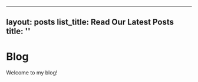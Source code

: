 <!-- index.markdown -->
---
layout: posts
list_title: Read Our Latest Posts
title: ''
---

# Blog

Welcome to my blog!
